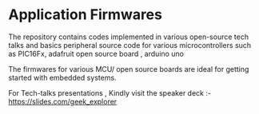 # Application Firmwares
The repository contains codes implemented in various open-source tech talks and basics peripheral source code for various microcontrollers such as PIC16Fx, adafruit open source board , arduino uno

The firmwares for various MCU/ open source boards are ideal for getting started with embedded systems.

For Tech-talks presentations , Kindly visit the speaker deck :- https://slides.com/geek_explorer
